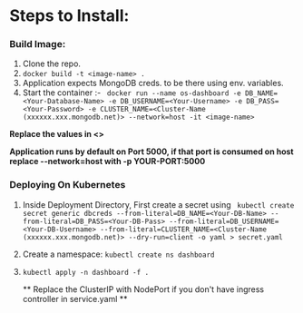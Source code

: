 # Steps to Install:

### Build Image:
1. Clone the repo.
2.  `docker build -t <image-name> .`
3.  Application expects MongoDB creds. to be there using env. variables.
4. Start the container :-
` docker run --name os-dashboard -e DB_NAME=<Your-Database-Name> -e DB_USERNAME=<Your-Username> -e DB_PASS=<Your-Password> -e CLUSTER_NAME=<Cluster-Name (xxxxxx.xxx.mongodb.net)> --network=host -it <image-name>`

**Replace the values in <>**


**Application runs by default on Port 5000, if that port is consumed on host replace --network=host with -p  YOUR-PORT:5000**


### Deploying On Kubernetes

1. Inside Deployment Directory, First create a secret using
` kubectl create secret generic dbcreds --from-literal=DB_NAME=<Your-DB-Name> --from-literal=DB_PASS=<Your-DB-Pass> --from-literal=DB_USERNAME=<Your-DB-Username> --from-literal=CLUSTER_NAME=<Cluster-Name (xxxxxx.xxx.mongodb.net)> --dry-run=client -o yaml > secret.yaml`

2. Create a namespace: `kubectl create ns dashboard`
3. `kubectl apply -n dashboard -f .`

	** Replace the ClusterIP with NodePort if you don't  have ingress controller in service.yaml **

